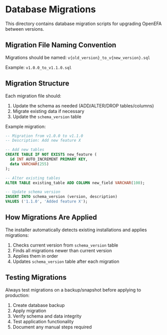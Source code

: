 # Database Migrations

This directory contains database migration scripts for upgrading OpenEFA between versions.

## Migration File Naming Convention

Migrations should be named: `v{old_version}_to_v{new_version}.sql`

Example: `v1.0.0_to_v1.1.0.sql`

## Migration Structure

Each migration file should:
1. Update the schema as needed (ADD/ALTER/DROP tables/columns)
2. Migrate existing data if necessary
3. Update the `schema_version` table

Example migration:

```sql
-- Migration from v1.0.0 to v1.1.0
-- Description: Add new feature X

-- Add new tables
CREATE TABLE IF NOT EXISTS new_feature (
  id INT AUTO_INCREMENT PRIMARY KEY,
  data VARCHAR(255)
);

-- Alter existing tables
ALTER TABLE existing_table ADD COLUMN new_field VARCHAR(100);

-- Update schema version
INSERT INTO schema_version (version, description)
VALUES ('1.1.0', 'Added feature X');
```

## How Migrations Are Applied

The installer automatically detects existing installations and applies migrations:

1. Checks current version from `schema_version` table
2. Finds all migrations newer than current version
3. Applies them in order
4. Updates `schema_version` table after each migration

## Testing Migrations

Always test migrations on a backup/snapshot before applying to production:

1. Create database backup
2. Apply migration
3. Verify schema and data integrity
4. Test application functionality
5. Document any manual steps required
